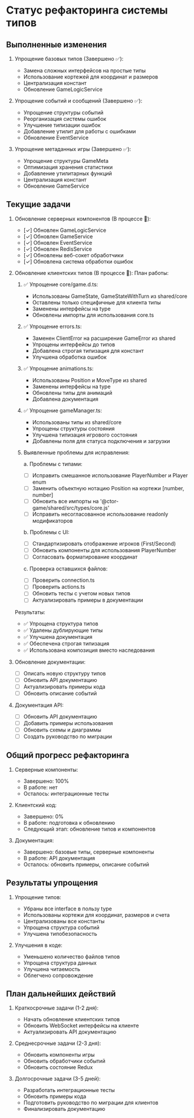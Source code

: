 # Статус рефакторинга системы типов

## Выполненные изменения

1. Упрощение базовых типов (Завершено ✅):
   - Замена сложных интерфейсов на простые типы
   - Использование кортежей для координат и размеров
   - Централизация констант
   - Обновление GameLogicService

2. Упрощение событий и сообщений (Завершено ✅):
   - Упрощение структуры событий
   - Реорганизация системы ошибок
   - Улучшение типизации ошибок
   - Добавление утилит для работы с ошибками
   - Обновление EventService

3. Упрощение метаданных игры (Завершено ✅):
   - Упрощение структуры GameMeta
   - Оптимизация хранения статистики
   - Добавление утилитарных функций
   - Централизация констант
   - Обновление GameService

## Текущие задачи

1. Обновление серверных компонентов (В процессе 🔄):
   - [✓] Обновлен GameLogicService
   - [✓] Обновлен GameService
   - [✓] Обновлен EventService
   - [✓] Обновлен RedisService
   - [✓] Обновлены веб-сокет обработчики
   - [✓] Обновлена система обработки ошибок

2. Обновление клиентских типов (В процессе 🔄):
   План работы:
   1. ✅ Упрощение core/game.d.ts:
      - Использованы GameState, GameStateWithTurn из shared/core
      - Оставлены только специфичные для клиента типы
      - Заменены интерфейсы на type
      - Обновлены импорты для использования core.ts
   
   2. ✅ Упрощение errors.ts:
      - Заменен ClientError на расширение GameError из shared
      - Упрощены интерфейсы до типов
      - Добавлена строгая типизация для констант
      - Улучшена обработка ошибок

   3. ✅ Упрощение animations.ts:
      - Использованы Position и MoveType из shared
      - Заменены интерфейсы на type
      - Обновлены типы для анимаций
      - Добавлена документация

   4. ✅ Упрощение gameManager.ts:
      - Использованы типы из shared/core
      - Упрощены структуры состояния
      - Улучшена типизация игрового состояния
      - Добавлены поля для статуса подключения и загрузки

   5. Выявленные проблемы для исправления:
      
      a. Проблемы с типами:
      - [ ] Исправить смешанное использование PlayerNumber и Player enum
      - [ ] Заменить объектную нотацию Position на кортежи [number, number]
      - [ ] Обновить все импорты на '@ctor-game/shared/src/types/core.js'
      - [ ] Исправить несогласованное использование readonly модификаторов

      b. Проблемы с UI:
      - [ ] Стандартизировать отображение игроков (First/Second)
      - [ ] Обновить компоненты для использования PlayerNumber
      - [ ] Согласовать форматирование координат

      c. Проверка оставшихся файлов:
      - [ ] Проверить connection.ts
      - [ ] Проверить actions.ts
      - [ ] Обновить тесты с учетом новых типов
      - [ ] Актуализировать примеры в документации

   Результаты:
   - ✅ Упрощена структура типов
   - ✅ Удалены дублирующие типы
   - ✅ Улучшена документация
   - ✅ Обеспечена строгая типизация
   - ✅ Использована композиция вместо наследования

3. Обновление документации:
   - [ ] Описать новую структуру типов
   - [ ] Обновить API документацию
   - [ ] Актуализировать примеры кода
   - [ ] Обновить описание событий

4. Документация API:
   - [ ] Обновить API документацию
   - [ ] Добавить примеры использования
   - [ ] Обновить схемы и диаграммы
   - [ ] Создать руководство по миграции

## Общий прогресс рефакторинга

1. Серверные компоненты:
   - Завершено: 100%
   - В работе: нет
   - Осталось: интеграционные тесты

2. Клиентский код:
   - Завершено: 0%
   - В работе: подготовка к обновлению
   - Следующий этап: обновление типов и компонентов

3. Документация:
   - Завершено: базовые типы, серверные компоненты
   - В работе: API документация
   - Осталось: обновить примеры, описание событий

## Результаты упрощения

1. Упрощение типов:
   - Убраны все interface в пользу type
   - Использованы кортежи для координат, размеров и счета
   - Централизованы все константы
   - Упрощена структура событий
   - Улучшена типобезопасность

2. Улучшения в коде:
   - Уменьшено количество файлов типов
   - Упрощена структура данных
   - Улучшена читаемость
   - Облегчено сопровождение

## План дальнейших действий

1. Краткосрочные задачи (1-2 дня):
   - Начать обновление клиентских типов
   - Обновить WebSocket интерфейсы на клиенте
   - Актуализировать API документацию

2. Среднесрочные задачи (2-3 дня):
   - Обновить компоненты игры
   - Обновить обработчики событий
   - Обновить состояние Redux

3. Долгосрочные задачи (3-5 дней):
   - Разработать интеграционные тесты
   - Обновить примеры кода
   - Подготовить руководство по миграции для клиентов
   - Финализировать документацию